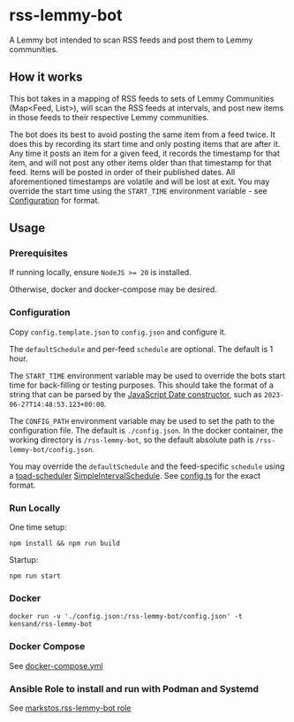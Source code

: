 # rss-lemmy-bot

A Lemmy bot intended to scan RSS feeds and post them to Lemmy communities.

## How it works

This bot takes in a mapping of RSS feeds to sets of Lemmy Communities (Map<Feed, List<Community>>), will scan the RSS feeds at intervals, and post new items in those feeds to their respective Lemmy communities.

The bot does its best to avoid posting the same item from a feed twice. It does this by recording its start time and only posting items that are after it. Any time it posts an item for a given feed, it records the timestamp for that item, and will not post any other items older than that timestamp for that feed. Items will be posted in order of their published dates. All aforementioned timestamps are volatile and will be lost at exit. You may override the start time using the `START_TIME` environment variable - see [Configuration](#configuration) for format.

## Usage

### Prerequisites

If running locally, ensure `NodeJS >= 20` is installed.

Otherwise, docker and docker-compose may be desired.

### Configuration

Copy `config.template.json` to `config.json` and configure it.

The `defaultSchedule` and per-feed `schedule` are optional. The default is 1 hour.

The `START_TIME` environment variable may be used to override the bots start time for back-filling or testing purposes. This should take the format of a string that can be parsed by the [JavaScript Date constructor](https://developer.mozilla.org/en-US/docs/Web/JavaScript/Reference/Global_Objects/Date), such as `2023-06-27T14:48:53.123+00:00`.

The `CONFIG_PATH` environment variable may be used to set the path to the configuration file. The default is `./config.json`. In the docker container, the working directory is `/rss-lemmy-bot`, so the default absolute path is `/rss-lemmy-bot/config.json`.

You may override the `defaultSchedule` and the feed-specific `schedule` using a [toad-scheduler](https://github.com/kibertoad/toad-scheduler/tree/main) [SimpleIntervalSchedule](https://github.com/kibertoad/toad-scheduler/blob/main/lib/engines/simple-interval/SimpleIntervalSchedule.ts). See [config.ts](./lib/config.ts) for the exact format.

### Run Locally

One time setup:

```
npm install && npm run build
```

Startup:

```
npm run start
```

### Docker

`docker run -v './config.json:/rss-lemmy-bot/config.json' -t kensand/rss-lemmy-bot`

### Docker Compose

See [docker-compose.yml](./docker-compose.yml)

### Ansible Role to install and run with Podman and Systemd

See [markstos.rss-lemmy-bot role](https://github.com/markstos/ansible-role-rss-lemmy-bot)

